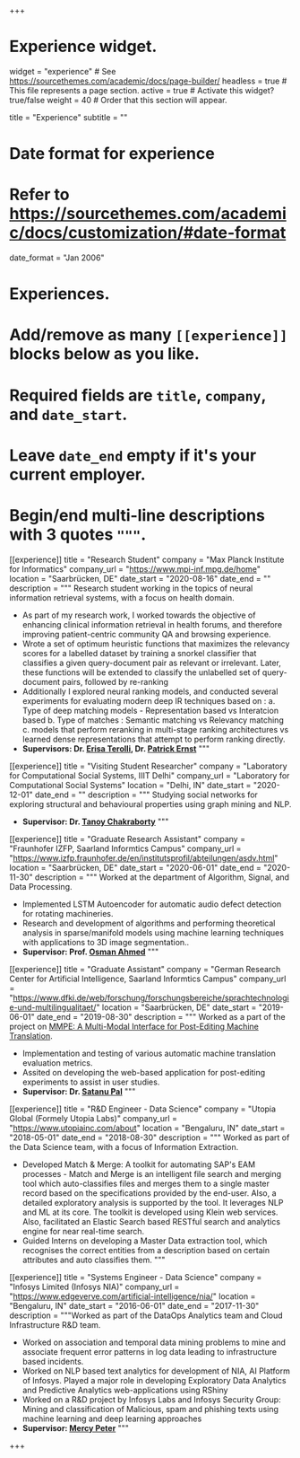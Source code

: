 +++
# Experience widget.
widget = "experience"  # See https://sourcethemes.com/academic/docs/page-builder/
headless = true  # This file represents a page section.
active = true  # Activate this widget? true/false
weight = 40  # Order that this section will appear.

title = "Experience"
subtitle = ""

# Date format for experience
#   Refer to https://sourcethemes.com/academic/docs/customization/#date-format
date_format = "Jan 2006"

# Experiences.
#   Add/remove as many `[[experience]]` blocks below as you like.
#   Required fields are `title`, `company`, and `date_start`.
#   Leave `date_end` empty if it's your current employer.
#   Begin/end multi-line descriptions with 3 quotes `"""`.

[[experience]]
  title = "Research Student"
  company = "Max Planck Institute for Informatics"
  company_url = "https://www.mpi-inf.mpg.de/home"
  location = "Saarbrücken, DE"
  date_start = "2020-08-16"
  date_end = ""
  description = """ Research student working in the topics of neural information retrieval systems, with a focus on health domain.
   * As part of my research work, I worked towards the objective of enhancing clinical information retrieval in health forums, and therefore improving patient-centric community QA and browsing experience.
   * Wrote a set of optimum heuristic functions that maximizes the relevancy scores for a labelled dataset by training a snorkel classifier that classifies a given query-document pair as relevant or irrelevant. Later, these functions will be extended to classify the unlabelled set of query-document pairs, followed by re-ranking
   * Additionally I explored neural ranking models, and conducted several experiments for evaluating modern deep IR techniques based on : a. Type of deep matching models - Representation based vs Interatcion based b. Type of matches : Semantic matching vs Relevancy matching c. models that perform reranking in multi-stage ranking architectures vs learned dense representations that attempt to perform ranking directly. 
   * **Supervisors: Dr. [Erisa Terolli](https://sites.google.com/view/erisaterolli/home?authuser=0), Dr. [Patrick Ernst](https://people.mpi-inf.mpg.de/~pernst/)**
   """


[[experience]]
  title = "Visiting Student Researcher"
  company = "Laboratory for Computational Social Systems, IIIT Delhi"
  company_url = "Laboratory for Computational Social Systems"
  location = "Delhi, IN"
  date_start = "2020-12-01"
  date_end = ""
  description = """ Studying social networks for exploring structural and behavioural properties using graph mining and NLP. 
   * **Supervisor: Dr. [Tanoy Chakraborty](http://faculty.iiitd.ac.in/~tanmoy/)**
  """
  
  [[experience]]
  title = "Graduate Research Assistant"
  company = "Fraunhofer IZFP, Saarland Informtics Campus"
  company_url = "https://www.izfp.fraunhofer.de/en/institutsprofil/abteilungen/asdv.html"
  location = "Saarbrücken, DE"
  date_start = "2020-06-01"
  date_end = "2020-11-30"
  description = """ Worked at the department of Algorithm, Signal, and Data Processing.
   * Implemented LSTM Autoencoder for automatic audio defect detection for rotating machineries. 
   * Research and development of algorithms and performing theoretical analysis in sparse/manifold models using machine learning techniques with applications to 3D image segmentation..
   * **Supervisor: Prof. [Osman Ahmed](https://www.htwsaar.de/htw/ingwi/fakultaet/personen/profile/ahmad-osman)**
  """
  
  [[experience]]
  title = "Graduate Assistant"
  company = "German Research Center for Artificial Intelligence, Saarland Informtics Campus"
  company_url = "https://www.dfki.de/web/forschung/forschungsbereiche/sprachtechnologie-und-multilingualitaet/"
  location = "Saarbrücken, DE"
  date_start = "2019-06-01"
  date_end = "2019-08-30"
  description = """ Worked as a part of the project on [MMPE: A Multi-Modal Interface for Post-Editing Machine Translation](https://www.aclweb.org/anthology/2020.acl-main.155/). 
   * Implementation and testing of various automatic machine translation evaluation metrics. 
   * Assited on developing the web-based application for post-editing experiments to assist in user studies.
   * **Supervisor: Dr. [Satanu Pal](https://scholar.google.de/citations?user=bYP2jIgAAAAJ&amp;hl=en)**
  """
  
[[experience]]
  title = "R&D Engineer - Data Science"
  company = "Utopia Global (Formely Utopia Labs)"
  company_url = "https://www.utopiainc.com/about"
  location = "Bengaluru, IN"
  date_start = "2018-05-01"
  date_end = "2018-08-30"
  description = """ Worked as part of the Data Science team, with a focus of Information Extraction.
   * Developed Match & Merge: A toolkit for automating SAP's EAM processes - Match and Merge is an intelligent file search and merging tool which auto-classifies files and merges them to a single master record based on the specifications provided by the end-user. Also, a detailed exploratory analysis is supported by the tool. It leverages NLP and ML at its core. The toolkit is developed using Klein web services. Also, facilitated an Elastic Search based RESTful search and analytics engine for near real-time search. 
   * Guided Interns on developing a Master Data extraction tool, which recognises the correct entities from a description based on certain attributes and auto classifies them.
  """

[[experience]]
  title = "Systems Engineer - Data Science"
  company = "Infosys Limited (Infosys NIA)"
  company_url = "https://www.edgeverve.com/artificial-intelligence/nia/"
  location = "Bengaluru, IN"
  date_start = "2016-06-01"
  date_end = "2017-11-30"
  description = """Worked as part of the DataOps Analytics team and Cloud Infrastructure R&D team.
  * Worked on association and temporal data mining problems to mine and associate frequent error patterns in log data leading to infrastructure based incidents.
  * Worked on NLP based text analytics for development of NIA, AI Platform of Infosys. Played a major role in developing Exploratory Data Analytics and Predictive Analytics web-applications using RShiny
  * Worked on a R&D project by Infosys Labs and Infosys Security Group: Mining and classification of Malicious, spam and phishing texts using machine learning and deep learning approaches
  * **Supervisor: [Mercy Peter](https://www.linkedin.com/in/mercypeter/)**
  """



+++
